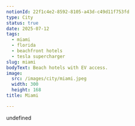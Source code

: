 ```yaml
---
notionId: 22f1c4e2-8592-8105-a43d-c49d11f753fd
type: City
status: true
date: 2025-07-12
tags:
  - miami
  - florida
  - beachfront hotels
  - tesla supercharger
slug: miami
bodyText: Beach hotels with EV access.
image:
  src: /images/city/miami.jpeg
  width: 300
  height: 168
title: Miami

---
```

undefined